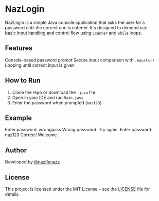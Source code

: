 # NazLogin 
NazLogin is a simple Java console application that asks the user for a password until the correct one is entered. It's designed to demonstrate basic input handling and control flow using `Scanner` and `while` loops.
## Features
Console-based password prompt
Secure input comparison with `.equals()`
Looping until correct input is given
## How to Run
1. Clone the repo or download the `.java` file  
2. Open in your IDE and run `Main.java`  
3. Enter the password when prompted (`naz123`)
## Example
Enter password:
wrongpass
Wrong password. Try again.
Enter password:
naz123
Correct! Welcome.
## Author
Developed by [@nazifenazz](https://github.com/nazifenazz) 
## License
This project is licensed under the MIT License – see the [LICENSE](LICENSE) file for details.

